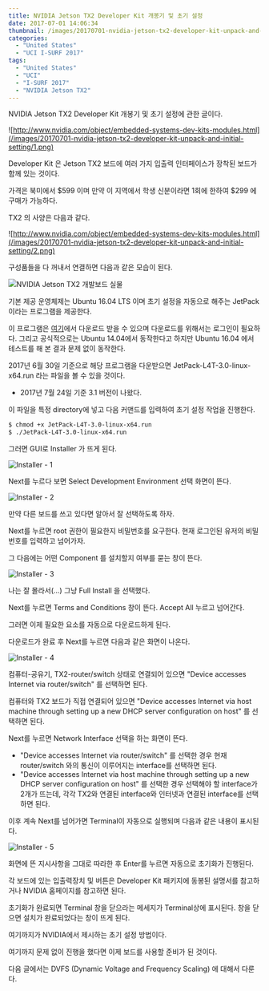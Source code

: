 ```yaml
---
title: NVIDIA Jetson TX2 Developer Kit 개봉기 및 초기 설정
date: 2017-07-01 14:06:34
thumbnail: /images/20170701-nvidia-jetson-tx2-developer-kit-unpack-and-initial-setting/TX2_Module_170203_0017_TRANSP_2000px.png
categories:
  - "United States"
  - "UCI I-SURF 2017"
tags:
  - "United States"
  - "UCI"
  - "I-SURF 2017"
  - "NVIDIA Jetson TX2"
---
```


NVIDIA Jetson TX2 Developer Kit 개봉기 및 초기 설정에 관한 글이다.

<!-- more -->

![http://www.nvidia.com/object/embedded-systems-dev-kits-modules.html](/images/20170701-nvidia-jetson-tx2-developer-kit-unpack-and-initial-setting/1.png)

Developer Kit 은 Jetson TX2 보드에 여러 가지 입출력 인터페이스가 장착된 보드가 함께 있는 것이다.

가격은 북미에서 $599 이며 만약 이 지역에서 학생 신분이라면 1회에 한하여 $299 에 구매가 가능하다.

TX2 의 사양은 다음과 같다.

![http://www.nvidia.com/object/embedded-systems-dev-kits-modules.html](/images/20170701-nvidia-jetson-tx2-developer-kit-unpack-and-initial-setting/2.png)

구성품들을 다 꺼내서 연결하면 다음과 같은 모습이 된다.

![NVIDIA Jetson TX2 개발보드 실물](/images/20170701-nvidia-jetson-tx2-developer-kit-unpack-and-initial-setting/3.jpeg)

기본 제공 운영체제는 Ubuntu 16.04 LTS 이며 초기 설정을 자동으로 해주는 JetPack 이라는 프로그램을 제공한다.

이 프로그램은 [여기](https://developer.nvidia.com/embedded/jetpack)에서 다운로드 받을 수 있으며 다운로드를 위해서는 로그인이 필요하다. 그리고 공식적으로는 Ubuntu 14.04에서 동작한다고 하지만 Ubuntu 16.04 에서 테스트를 해 본 결과 문제 없이 동작한다.

2017년 6월 30일 기준으로 해당 프로그램을 다운받으면 JetPack-L4T-3.0-linux-x64.run 라는 파일을 볼 수 있을 것이다.

- 2017년 7월 24일 기준 3.1 버전이 나왔다.

이 파일을 특정 directory에 넣고 다음 커맨드를 입력하여 초기 설정 작업을 진행한다.

```bash
$ chmod +x JetPack-L4T-3.0-linux-x64.run
$ ./JetPack-L4T-3.0-linux-x64.run
```

그러면 GUI로 Installer 가 뜨게 된다.

![Installer - 1](/images/20170701-nvidia-jetson-tx2-developer-kit-unpack-and-initial-setting/4.png)

Next를 누르다 보면 Select Development Environment 선택 화면이 뜬다.

![Installer - 2](/images/20170701-nvidia-jetson-tx2-developer-kit-unpack-and-initial-setting/5.png)

만약 다른 보드를 쓰고 있다면 알아서 잘 선택하도록 하자.

Next를 누르면 root 권한이 필요한지 비밀번호를 요구한다. 현재 로그인된 유저의 비밀번호를 입력하고 넘어가자.

그 다음에는 어떤 Component 를 설치할지 여부를 묻는 창이 뜬다.

![Installer - 3](/images/20170701-nvidia-jetson-tx2-developer-kit-unpack-and-initial-setting/6.png)

나는 잘 몰라서(…) 그냥 Full Install 을 선택했다.

Next를 누르면 Terms and Conditions 창이 뜬다. Accept All 누르고 넘어간다.

그러면 이제 필요한 요소를 자동으로 다운로드하게 된다.

다운로드가 완료 후 Next를 누르면 다음과 같은 화면이 나온다.

![Installer - 4](/images/20170701-nvidia-jetson-tx2-developer-kit-unpack-and-initial-setting/7-1.png)

컴퓨터-공유기, TX2-router/switch 상태로 연결되어 있으면 "Device accesses Internet via router/switch" 를 선택하면 된다.

컴퓨터와 TX2 보드가 직접 연결되어 있으면 "Device accesses Internet via host machine through setting up a new DHCP server configuration on host" 를 선택하면 된다.

Next를 누르면 Network Interface 선택을 하는 화면이 뜬다.

- "Device accesses Internet via router/switch" 를 선택한 경우 현재 router/switch 와의 통신이 이루어지는 interface를 선택하면 된다.
- "Device accesses Internet via host machine through setting up a new DHCP server configuration on host" 를 선택한 경우 선택해야 할 interface가 2개가 뜨는데, 각각 TX2와 연결된 interface와 인터넷과 연결된 interface를 선택하면 된다.

이후 계속 Next를 넘어가면 Terminal이 자동으로 실행되며 다음과 같은 내용이 표시된다.

![Installer - 5](/images/20170701-nvidia-jetson-tx2-developer-kit-unpack-and-initial-setting/8.png)

화면에 뜬 지시사항을 그대로 따라한 후 Enter를 누르면 자동으로 초기화가 진행된다.

각 보드에 있는 입출력장치 및 버튼은 Developer Kit 패키지에 동봉된 설명서를 참고하거나 NVIDIA 홈페이지를 참고하면 된다.

초기화가 완료되면 Terminal 창을 닫으라는 메세지가 Terminal상에 표시된다. 창을 닫으면 설치가 완료되었다는 창이 뜨게 된다.

여기까지가 NVIDIA에서 제시하는 초기 설정 방법이다.

여기까지 문제 없이 진행을 했다면 이제 보드를 사용할 준비가 된 것이다.

다음 글에서는 DVFS (Dynamic Voltage and Frequency Scaling) 에 대해서 다룬다.
